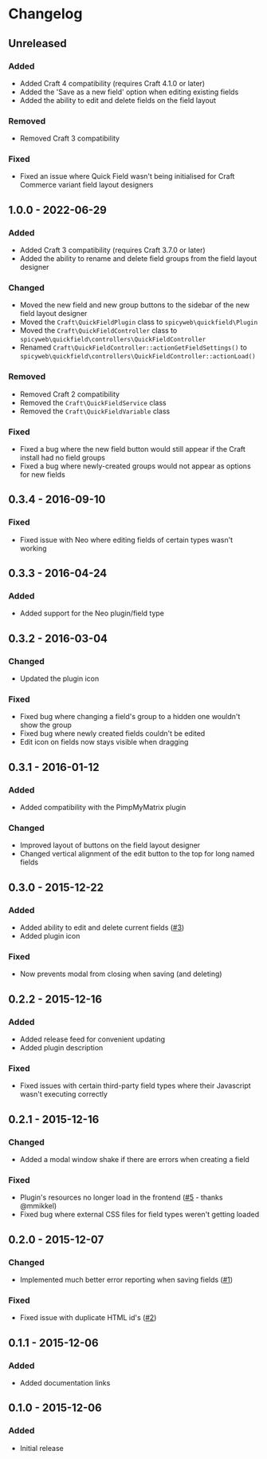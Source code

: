 # Changelog

## Unreleased

### Added
- Added Craft 4 compatibility (requires Craft 4.1.0 or later)
- Added the 'Save as a new field' option when editing existing fields
- Added the ability to edit and delete fields on the field layout

### Removed
- Removed Craft 3 compatibility

### Fixed
- Fixed an issue where Quick Field wasn't being initialised for Craft Commerce variant field layout designers

## 1.0.0 - 2022-06-29

### Added
- Added Craft 3 compatibility (requires Craft 3.7.0 or later)
- Added the ability to rename and delete field groups from the field layout designer

### Changed
- Moved the new field and new group buttons to the sidebar of the new field layout designer
- Moved the `Craft\QuickFieldPlugin` class to `spicyweb\quickfield\Plugin`
- Moved the `Craft\QuickFieldController` class to `spicyweb\quickfield\controllers\QuickFieldController`
- Renamed `Craft\QuickFieldController::actionGetFieldSettings()` to `spicyweb\quickfield\controllers\QuickFieldController::actionLoad()`

### Removed
- Removed Craft 2 compatibility
- Removed the `Craft\QuickFieldService` class
- Removed the `Craft\QuickFieldVariable` class

### Fixed
- Fixed a bug where the new field button would still appear if the Craft install had no field groups
- Fixed a bug where newly-created groups would not appear as options for new fields

## 0.3.4 - 2016-09-10

### Fixed
- Fixed issue with Neo where editing fields of certain types wasn't working

## 0.3.3 - 2016-04-24

### Added
- Added support for the Neo plugin/field type

## 0.3.2 - 2016-03-04

### Changed
- Updated the plugin icon

### Fixed
- Fixed bug where changing a field's group to a hidden one wouldn't show the group
- Fixed bug where newly created fields couldn't be edited
- Edit icon on fields now stays visible when dragging

## 0.3.1 - 2016-01-12

### Added
- Added compatibility with the PimpMyMatrix plugin

### Changed
- Improved layout of buttons on the field layout designer
- Changed vertical alignment of the edit button to the top for long named fields

## 0.3.0 - 2015-12-22

### Added
- Added ability to edit and delete current fields ([\#3](https://github.com/benjamminf/craft-quick-field/issues/3))
- Added plugin icon

### Fixed
- Now prevents modal from closing when saving (and deleting)

## 0.2.2 - 2015-12-16

### Added
- Added release feed for convenient updating
- Added plugin description

### Fixed
- Fixed issues with certain third-party field types where their Javascript wasn't executing correctly

## 0.2.1 - 2015-12-16

### Changed
- Added a modal window shake if there are errors when creating a field

### Fixed
- Plugin's resources no longer load in the frontend ([\#5](https://github.com/benjamminf/craft-quick-field/pull/5) - thanks @mmikkel)
- Fixed bug where external CSS files for field types weren't getting loaded

## 0.2.0 - 2015-12-07

### Changed
- Implemented much better error reporting when saving fields ([\#1](https://github.com/benjamminf/craft-quick-field/issues/1))

### Fixed
- Fixed issue with duplicate HTML id's ([\#2](https://github.com/benjamminf/craft-quick-field/issues/2))

## 0.1.1 - 2015-12-06

### Added
- Added documentation links

## 0.1.0 - 2015-12-06

### Added
- Initial release
